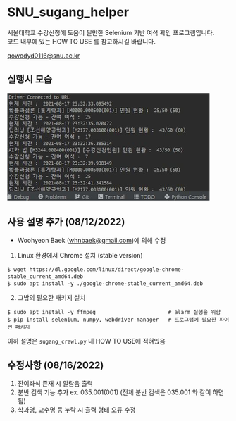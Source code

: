 # SNU_sugang_helper
서울대학교 수강신청에 도움이 될만한 Selenium 기반 여석 확인 프로그램입니다.  
코드 내부에 있는 HOW TO USE 를 참고하시길 바랍니다.  

qowodyd0116@snu.ac.kr
## 실행시 모습
![Image1](./sample.JPG)

## 사용 설명 추가 (08/12/2022)
* Woohyeon Baek (whnbaek@gmail.com)에 의해 수정

1. Linux 환경에서 Chrome 설치 (stable version)
```
$ wget https://dl.google.com/linux/direct/google-chrome-stable_current_amd64.deb
$ sudo apt install -y ./google-chrome-stable_current_amd64.deb
```

2. 그밖의 필요한 패키지 설치
```
$ sudo apt install -y ffmpeg                       # alarm 실행을 위함
$ pip install selenium, numpy, webdriver-manager   # 프로그램에 필요한 파이썬 패키지
```

이하 설명은 `sugang_crawl.py` 내 HOW TO USE에 적혀있음

## 수정사항 (08/16/2022)
1. 잔여좌석 존재 시 알람음 출력
2. 분반 검색 기능 추가 ex. 035.001(001) (전체 분반 검색은 035.001 와 같이 하면 됨)
3. 학과명, 교수명 등 누락 시 출력 형태 오류 수정
